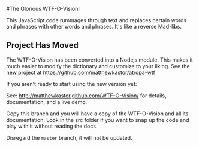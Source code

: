 #The Glorious WTF-O-Vision!

This JavaScript code rummages through text and replaces certain words and phrases with other words and phrases. It's like a reverse Mad-libs.

## Project Has Moved

The WTF-O-Vision has been converted into a Nodejs module. This makes it much easier to modify the dictionary and customize to your liking. See the new project at https://github.com/matthewkastor/atropa-wtf

If you aren't ready to start using the new version yet:

See: http://matthewkastor.github.com/WTF-O-Vision/ for details, documentation, and a live demo.

Copy this branch and you will have a copy of the WTF-O-Vision and all its documentation. Look in the src folder if you want to snap up the code and play with it without reading the docs.

Disregard the `master` branch, it will not be updated.
